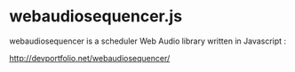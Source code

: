 webaudiosequencer.js
====================

webaudiosequencer is a scheduler Web Audio library written in Javascript :

http://devportfolio.net/webaudiosequencer/
